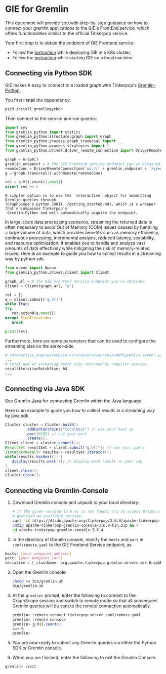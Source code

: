 # GIE for Gremlin
This document will provide you with step-by-step guidance on how to connect your gremlin applications to the GIE's
FrontEnd service, which offers functionalities similar to the official Tinkerpop service.

Your first step is to obtain the endpoint of GIE Frontend service:
- Follow the [instruction](../deployment.md) while deploying GIE in a K8s cluster,
- Follow the [instruction](../dev_and_test.md) while starting GIE on a local machine.

## Connecting via Python SDK

GIE makes it easy to connect to a loaded graph with Tinkerpop's [Gremlin-Python](https://pypi.org/project/gremlinpython/).

You first install the dependency:
```bash
pip3 install gremlinpython
```

Then connect to the service and run queries:

   ```Python
   import sys
   from gremlin_python import statics
   from gremlin_python.structure.graph import Graph
   from gremlin_python.process.graph_traversal import __
   from gremlin_python.process.strategies import *
   from gremlin_python.driver.driver_remote_connection import DriverRemoteConnection

   graph = Graph()
   gremlin_endpoint = # the GIE Frontend service endpoint you've obtained
   remoteConn = DriverRemoteConnection('ws://' + gremlin_endpoint + '/gremlin','g')
   g = graph.traversal().withRemote(remoteConn)

   res = g.V().count().next()
   assert res == 6
   ```

````{hint}
A simpler option is to use the `interactive` object for submitting Gremlin queries through
[GraphScope's python SDK](../getting_started.md), which is a wrapper that encompasses Tinkerpop's
 Gremlin-Python and will automatically acquire the endpoint.
````

In large-scale data processing scenarios, streaming the returned data is often necessary to avoid Out of Memory (OOM) issues caused by handling a large volume of data, which provides benefits such as memory efficiency, continuous processing, incremental analysis, reduced latency, scalability, and resource optimization. It enables you to handle and analyze vast amounts of data effectively while mitigating the risk of memory-related issues. Here is an example to guide you how to collect results in a streaming way by python sdk.
   ```Python
   from queue import Queue
   from gremlin_python.driver.client import Client

   graph_url = # the GIE Frontend service endpoint you've obtained
   client = Client(graph_url, "g")

   ret = []
   q = client.submit('g.V()')
   while True:
   try:
      ret.extend(q.next())
   except StopIteration:
      break

   print(ret)
   ```
Furthermore, here are some parameters that can be used to configure the streaming size on the server-side.
```bash
# interactive_engine/compiler/src/main/resources/conf/gremlin-server.yaml
...
# total num of streaming batch size returned by compiler service
resultIterationBatchSize: 64
...

```

## Connecting via Java SDK
See [Gremlin-Java](https://tinkerpop.apache.org/docs/current/reference/#gremlin-java) for connecting Gremlin
within the Java language.

Here is an example to guide you how to collect results in a streaming way by java sdk.
```java
Cluster cluster = Cluster.build()
         .addContactPoint("localhost") // use your host ip
         .port(8182) // use your port
         .create();
Client client = cluster.connect();
ResultSet resultSet = client.submit("g.V()"); // use your query
Iterator<Result> results = resultSet.iterator();
while(results.hasNext()) {
   display(results.next()); // display each result in your way
}
client.close();
cluster.close();
```

## Connecting via Gremlin-Console
1. Download Gremlin console and unpack to your local directory.
   ```bash
   # if the given version (3.6.4) is not found, try to access https://dlcdn.apache.org to
   # download an available version.
   curl -LO https://dlcdn.apache.org/tinkerpop/3.6.4/apache-tinkerpop-gremlin-console-3.6.4-bin.zip && \
   unzip apache-tinkerpop-gremlin-console-3.6.4-bin.zip && \
   cd apache-tinkerpop-gremlin-console-3.6.4
   ```

2. In the directory of Gremlin console, modify the `hosts` and `port` in `conf/remote.yaml` to the GIE Frontend Service endpoint, as
  ```bash
  hosts: [your_endpoint_address]
  port: [your_endpoint_port]
  serializer: { className: org.apache.tinkerpop.gremlin.driver.ser.GraphBinaryMessageSerializerV1, config: { serializeResultToString: true }}
  ```

3. Open the Gremlin console
   ```bash
   chmod +x bin/gremlin.sh
   bin/gremlin.sh
   ```

4. At the `gremlin>` prompt, enter the following to connect to the GraphScope session and switch to remote mode so that all
subsequent Gremlin queries will be sent to the remote connection automatically.
   ```bash
   gremlin> :remote connect tinkerpop.server conf/remote.yaml
   gremlin> :remote console
   gremlin> g.V().count()
   ==> 6
   gremlin>
   ```

5. You are now ready to submit any Gremlin queries via either the Python SDK or Gremlin console.

6. When you are finished, enter the following to exit the Gremlin Console.
```bash
gremlin> :exit
```
